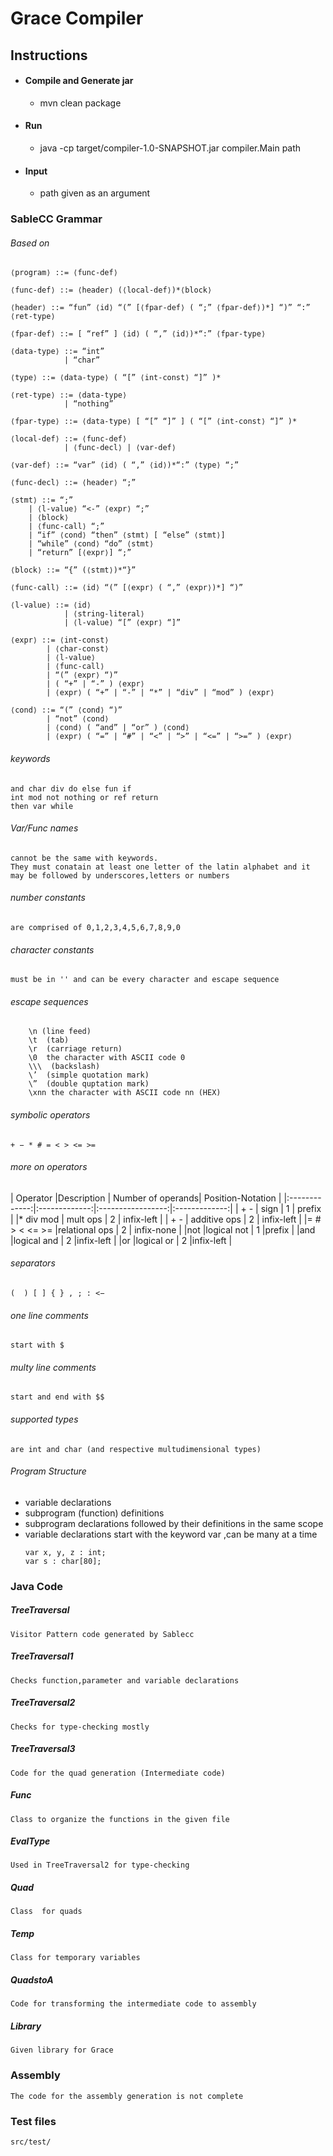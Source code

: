 # Grace Compiler

## Instructions
* #### Compile and Generate jar
    - mvn clean package

* #### Run
    - java -cp target/compiler-1.0-SNAPSHOT.jar compiler.Main path

* #### Input
    - path given as an argument

### SableCC Grammar
	
###### Based on

    ⟨program⟩ ::= ⟨func-def⟩
	
	⟨func-def⟩ ::= ⟨header⟩ (⟨local-def⟩)*⟨block⟩
	
	⟨header⟩ ::= “fun” ⟨id⟩ “(” [⟨fpar-def⟩ ( “;” ⟨fpar-def⟩)*] “)” “:” ⟨ret-type⟩
	
	⟨fpar-def⟩ ::= [ “ref” ] ⟨id⟩ ( “,” ⟨id⟩)*“:” ⟨fpar-type⟩
	
	⟨data-type⟩ ::= “int” 
				| “char”
	
	⟨type⟩ ::= ⟨data-type⟩ ( “[” ⟨int-const⟩ “]” )*
	
	⟨ret-type⟩ ::= ⟨data-type⟩ 
				| “nothing”
	
	⟨fpar-type⟩ ::= ⟨data-type⟩ [ “[” “]” ] ( “[” ⟨int-const⟩ “]” )*
	
	⟨local-def⟩ ::= ⟨func-def⟩ 
				| ⟨func-decl⟩ | ⟨var-def⟩
	
	⟨var-def⟩ ::= “var” ⟨id⟩ ( “,” ⟨id⟩)*“:” ⟨type⟩ “;”
	
	⟨func-decl⟩ ::= ⟨header⟩ “;”
	
	⟨stmt⟩ ::= “;” 
		| ⟨l-value⟩ “<-” ⟨expr⟩ “;” 
		| ⟨block⟩ 
		| ⟨func-call⟩ “;”
		| “if” ⟨cond⟩ “then” ⟨stmt⟩ [ “else” ⟨stmt⟩]
		| “while” ⟨cond⟩ “do” ⟨stmt⟩ 
		| “return” [⟨expr⟩] “;”
	
	⟨block⟩ ::= “{” (⟨stmt⟩)*“}”
	
	⟨func-call⟩ ::= ⟨id⟩ “(” [⟨expr⟩ ( “,” ⟨expr⟩)*] “)”
	
	⟨l-value⟩ ::= ⟨id⟩ 
				| ⟨string-literal⟩ 
				| ⟨l-value⟩ “[” ⟨expr⟩ “]”
	
	⟨expr⟩ ::= ⟨int-const⟩ 
			| ⟨char-const⟩ 
			| ⟨l-value⟩ 
			| ⟨func-call⟩ 
			| “(” ⟨expr⟩ “)”
			| ( “+” | “-” ) ⟨expr⟩ 
			| ⟨expr⟩ ( “+” | “-” | “*” | “div” | “mod” ) ⟨expr⟩
	
	⟨cond⟩ ::= “(” ⟨cond⟩ “)” 
			| “not” ⟨cond⟩ 
			| ⟨cond⟩ ( “and” | “or” ) ⟨cond⟩
			| ⟨expr⟩ ( “=” | “#” | “<” | “>” | “<=” | “>=” ) ⟨expr⟩




###### keywords
    and char div do else fun if
	int mod not nothing or ref return
	then var while

###### Var/Func names 
    cannot be the same with keywords.
    They must conatain at least one letter of the latin alphabet and it may be followed by underscores,letters or numbers

###### number constants 
    are comprised of 0,1,2,3,4,5,6,7,8,9,0

###### character constants 
    must be in '' and can be every character and escape sequence

###### escape sequences 
        \n (line feed)
		\t  (tab)
		\r  (carriage return)
		\0 	the character with ASCII code 0
		\\\  (backslash)
		\’  (simple quotation mark)
		\”  (double quptation mark)
		\xnn the character with ASCII code nn (HEX)

###### symbolic operators 
    + − * # = < > <= >=

###### more on operators 
| 	Operator   	|Description	| Number of operands| Position-Notation |
	|:-------------:|:-------------:|:-----------------:|:-------------:|
	| + -           | 	sign		| 		1			| prefix 		|
	|* div mod      | mult ops      |		2			|   infix-left 	|
	| + -           | additive ops  |		2			|    infix-left |
	|= # > < <= >= 	|relational ops |		2			| infix-none	|
	|not 			|logical not	|		1			|prefix			|
	|and 			|logical and	|		2			|infix-left		|
	|or 			|logical or		|		2			|infix-left		|
	
 
###### separators 
    (  ) [ ] { } , ; : <−

###### one line comments 
    start with $

###### multy line comments 
    start and end with $$ 

###### supported types 
    are int and char (and respective multudimensional types)


###### Program Structure

* variable declarations 
* subprogram (function) definitions
* subprogram declarations followed by their definitions in the same scope
* variable declarations start with the keyword var ,can be many at a time
	```var i : int;
	var x, y, z : int;
	var s : char[80];
    ```

### Java Code

##### TreeTraversal
	Visitor Pattern code generated by Sablecc
##### TreeTraversal1
	Checks function,parameter and variable declarations
##### TreeTraversal2
	Checks for type-checking mostly
##### TreeTraversal3
	Code for the quad generation (Intermediate code)
##### Func
    Class to organize the functions in the given file 
##### EvalType
    Used in TreeTraversal2 for type-checking
##### Quad
    Class  for quads
##### Temp
    Class for temporary variables
##### QuadstoA
	Code for transforming the intermediate code to assembly
##### Library
	Given library for Grace

### Assembly

	The code for the assembly generation is not complete

### Test files
	src/test/
	



